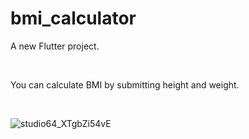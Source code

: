# bmi_calculator

A new Flutter project.

<br />

You can calculate BMI by submitting height and weight.

<br />

![studio64_XTgbZi54vE](https://user-images.githubusercontent.com/70733389/223948208-e1465438-1844-41f5-8d64-9be2ade04407.gif)

